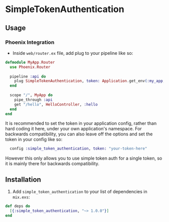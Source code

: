 # SimpleTokenAuthentication

## Usage
### Phoenix Integration
  - Inside `web/router.ex` file, add plug to your pipeline like so:
  
  ```elixir
  defmodule MyApp.Router
    use Phoenix.Router
    
    pipeline :api do
      plug SimpleTokenAuthentication, token: Application.get_env(:my_app, :my_simple_token)
    end
    
    scope "/", MyApp do
      pipe_through :api
      get "/hello", HelloController, :hello
    end
  end
  ```
  
It is recommended to set the token in your application config, rather than hard
coding it here, under your own application's namespace. For backwards compatibility,
you can also leave off the options and set the token in your config like so:
```elixir
  config :simple_token_authentication, token: "your-token-here"
```
However this only allows you to use simple token auth for a single token, so
it is mainly there for backwards compatibility.

## Installation

  1. Add `simple_token_authentication` to your list of dependencies in `mix.exs`:

  ```elixir
  def deps do
    [{:simple_token_authentication, "~> 1.0.0"}]
  end
  ```
